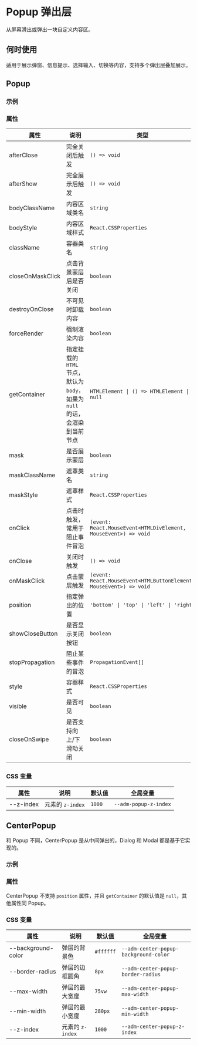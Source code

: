 # Popup 弹出层

从屏幕滑出或弹出一块自定义内容区。

## 何时使用

适用于展示弹窗、信息提示、选择输入、切换等内容，支持多个弹出层叠加展示。

## Popup

### 示例

<code src="./demos/demo1.tsx"></code>

<code src="./demos/demo2.tsx"></code>

### 属性

| 属性 | 说明 | 类型 | 默认值 |
| --- | --- | --- | --- |
| afterClose | 完全关闭后触发 | `() => void` | - |
| afterShow | 完全展示后触发 | `() => void` | - |
| bodyClassName | 内容区域类名 | `string` | - |
| bodyStyle | 内容区域样式 | `React.CSSProperties` | - |
| className | 容器类名 | `string` | - |
| closeOnMaskClick | 点击背景蒙层后是否关闭 | `boolean` | `false` |
| destroyOnClose | 不可见时卸载内容 | `boolean` | `false` |
| forceRender | 强制渲染内容 | `boolean` | `false` |
| getContainer | 指定挂载的 `HTML` 节点，默认为 `body`，如果为 `null` 的话，会渲染到当前节点 | `HTMLElement \| () => HTMLElement \| null` | `() => document.body` |
| mask | 是否展示蒙层 | `boolean` | `true` |
| maskClassName | 遮罩类名 | `string` | - |
| maskStyle | 遮罩样式 | `React.CSSProperties` | - |
| onClick | 点击时触发，常用于阻止事件冒泡 | `(event: React.MouseEvent<HTMLDivElement, MouseEvent>) => void` | - |
| onClose | 关闭时触发 | `() => void` | - |
| onMaskClick | 点击蒙层触发 | `(event: React.MouseEvent<HTMLButtonElement, MouseEvent>) => void` | - |
| position | 指定弹出的位置 | `'bottom' \| 'top' \| 'left' \| 'right'` | `'bottom'` |
| showCloseButton | 是否显示关闭按钮 | `boolean` | `false` |
| stopPropagation | 阻止某些事件的冒泡 | `PropagationEvent[]` | `['click']` |
| style | 容器样式 | `React.CSSProperties` | - |
| visible | 是否可见 | `boolean` | `false` |
| closeOnSwipe | 是否支持向上/下滑动关闭 | `boolean` | `false` |

### CSS 变量

| 属性      | 说明             | 默认值 | 全局变量              |
| --------- | ---------------- | ------ | --------------------- |
| --z-index | 元素的 `z-index` | `1000` | `--adm-popup-z-index` |

## CenterPopup

和 Popup 不同，CenterPopup 是从中间弹出的，Dialog 和 Modal 都是基于它实现的。

### 示例

<code src="../center-popup/demos/demo1.tsx"></code>

### 属性

CenterPopup 不支持 `position` 属性，并且 `getContainer` 的默认值是 `null`，其他属性同 Popup。

### CSS 变量

| 属性 | 说明 | 默认值 | 全局变量 |
| --- | --- | --- | --- |
| --background-color | 弹层的背景色 | `#ffffff` | `--adm-center-popup-background-color` |
| --border-radius | 弹层的边框圆角 | `8px` | `--adm-center-popup-border-radius` |
| --max-width | 弹层的最大宽度 | `75vw` | `--adm-center-popup-max-width` |
| --min-width | 弹层的最小宽度 | `280px` | `--adm-center-popup-min-width` |
| --z-index | 元素的 `z-index` | `1000` | `--adm-center-popup-z-index` |
